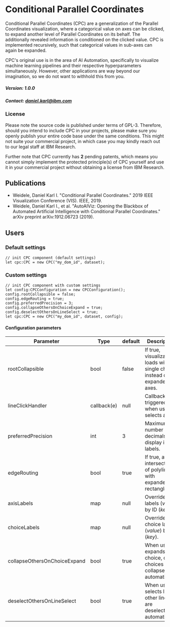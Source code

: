 # Conditional Parallel Coordinates

Conditional Parallel Coordinates (CPC) are a generalization of the Parallel Coordinates visualization, where 
a categorical value on axes can be clicked, to expand another level of Parallel Coordinates on its behalf. The
additionally revealed information is conditioned on the clicked value. CPC is implemented recursively, 
such that categorical values in sub-axes can again be expanded.

CPC's original use is in the area of AI Automation, specifically to visualize machine learning pipelines and 
their respective hyperparameters simultaneously. However, other applications are way beyond our imagination, 
so we do not want to withhold this from you.

##### Version: 1.0.0

##### Contact: daniel.karl@ibm.com

### License
Please note the source code is published under terms of GPL-3. Therefore, should you intend to include CPC in your projects,
please make sure you openly publish your entire code base under the same conditions. This might not suite your commercial project,
in which case you may kindly reach out to our legal staff at IBM Research.

Further note that CPC currently has **2** pending patents, which means you cannot simply implement the protected principle(s) of CPC yourself
and use it in your commercial project without obtaining a license from IBM Research.

## Publications
- Weidele, Daniel Karl I. "Conditional Parallel Coordinates." 2019 IEEE Visualization Conference (VIS). IEEE, 2019.
- Weidele, Daniel Karl I., et al. "AutoAIViz: Opening the Blackbox of Automated Artificial Intelligence with Conditional Parallel Coordinates." arXiv preprint arXiv:1912.06723 (2019).

## Users
### Default settings
```
// init CPC component (default settings)
let cpc:CPC = new CPC("my_dom_id", dataset);
```

### Custom settings
```
// init CPC component with custom settings
let config:CPCConfiguration = new CPCConfiguration();
config.rootCollapsible = false;
config.edgeRouting = true;
config.preferredPrecision = 3;
config.collapseOthersOnChoiceExpand = true;
config.deselectOthersOnLineSelect = true;
let cpc:CPC = new CPC("my_dom_id", dataset, config);
```

#### Configuration parameters

| Parameter | Type | default | Description | Since |
|---|---|---|---|---|
| rootCollapsible | bool | false | If true, visualization loads with a single choice, instead of expanded axes. | v1.0.0 |
| lineClickHandler | callback(e) | null | Callback, triggered when user selects a line. | v1.0.0 |
| preferredPrecision | int | 3 | Maximum number of decimals to display in labels. | v1.0.0 |
| edgeRouting | bool | true | If true, avoids intersections of polylines with expanded rectangles. | v1.0.0 |
| axisLabels | map | null | Override axis labels (*value*) by ID (*key*). | v1.0.0 |
| choiceLabels | map | null | Override choice labels (*value*) by ID (*key*). | v1.0.0 |
| collapseOthersOnChoiceExpand | bool | true | When user expands a choice, other choices are collapsed automatically. | v1.0.0 |
| deselectOthersOnLineSelect | bool | true | When user selects line, other lines are deselected automatically. | v1.0.0 |
